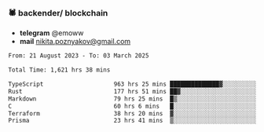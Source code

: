 ### 🕷 backender/ blockchain
- **telegram** @emoww
- **mail** nikita.poznyakov@gmail.com

<!--START_SECTION:waka-->

```txt
From: 21 August 2023 - To: 03 March 2025

Total Time: 1,621 hrs 38 mins

TypeScript                    963 hrs 25 mins ██████████████▓░░░░░░░░░░   59.22 %
Rust                          177 hrs 51 mins ██▓░░░░░░░░░░░░░░░░░░░░░░   10.93 %
Markdown                      79 hrs 25 mins  █▒░░░░░░░░░░░░░░░░░░░░░░░   04.88 %
C                             60 hrs 6 mins   █░░░░░░░░░░░░░░░░░░░░░░░░   03.69 %
Terraform                     38 hrs 20 mins  ▓░░░░░░░░░░░░░░░░░░░░░░░░   02.36 %
Prisma                        23 hrs 41 mins  ▒░░░░░░░░░░░░░░░░░░░░░░░░   01.46 %
```

<!--END_SECTION:waka-->




